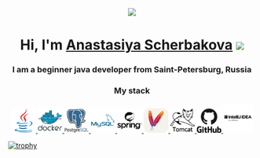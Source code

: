 <div id="header" align="center">
  <img src="https://media.giphy.com/media/LMcB8XospGZO8UQq87/giphy.gif" width="250"/>
</div>
<h1 align="center"> Hi, I'm <a href="https://t.me/an_shd" target="_blank">Anastasiya Scherbakova</a> 
<img src="https://github.com/blackcater/blackcater/raw/main/images/Hi.gif" height="32"/></h1>
<h3 align="center"> I am a beginner java developer from Saint-Petersburg, Russia </h3>
<h3 align="center"> My stack </h3>


<div id="badges" align="center">
<a href="your-linkedin-URL">
    <img src="https://github.com/devicons/devicon/blob/master/icons/java/java-original.svg" width="50"/>
  </a>
  <a href="your-linkedin-URL">
    <img src="https://github.com/devicons/devicon/blob/master/icons/docker/docker-original-wordmark.svg" width="50"/>
  </a>
  <a href="your-twitter-URL">
    <img src="https://github.com/devicons/devicon/blob/master/icons/postgresql/postgresql-original-wordmark.svg" width="50"/>
      </a>
  <a href="your-twitter-URL">
    <img src="https://github.com/devicons/devicon/blob/master/icons/mysql/mysql-plain-wordmark.svg" width="50"/>
  </a>
   <a href="your-twitter-URL">
    <img src="https://github.com/devicons/devicon/blob/master/icons/spring/spring-plain-wordmark.svg" width="50"/>
  </a>
   <a href="your-twitter-URL">
    <img src="https://github.com/tandpfun/skill-icons/blob/main/icons/Maven-Light.svg" width="50"/>
  </a>
   <a href="your-twitter-URL">
    <img src="https://github.com/devicons/devicon/blob/master/icons/tomcat/tomcat-line-wordmark.svg" width="50"/>
  </a>
   <a href="your-twitter-URL">
    <img src="https://github.com/devicons/devicon/blob/master/icons/github/github-original-wordmark.svg" width="50"/>
  </a>
   <a href="your-youtube-URL">
    <img src="https://github.com/devicons/devicon/blob/master/icons/intellij/intellij-plain-wordmark.svg" width="60"/>
  </a>

</div>

[![trophy](https://github-profile-trophy.vercel.app/?username=AnScherbakova)](https://github.com/AnScherbakova/github-profile-trophy)



<!--
**AnScherbakova/AnScherbakova** is a ✨ _special_ ✨ repository because its `README.md` (this file) appears on your GitHub profile.

Here are some ideas to get you started:

- 🔭 I’m currently working on ...
- 🌱 I’m currently learning ...
- 👯 I’m looking to collaborate on ...
- 🤔 I’m looking for help with ...
- 💬 Ask me about ...
- 📫 How to reach me: ...
- 😄 Pronouns: ...
- ⚡ Fun fact: ...
-->
